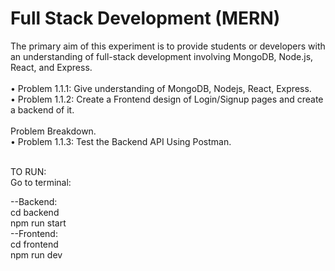 # Full Stack Development (MERN)

	
The primary aim of this experiment is to provide students or developers with an understanding of full-stack development involving MongoDB, Node.js, React, and Express.<br>  
•	Problem 1.1.1: Give understanding of MongoDB, Nodejs, React, Express.  <br>
•	Problem 1.1.2: Create a Frontend design of Login/Signup pages and create a backend of it.<br>  
		   Problem Breakdown.  <br>
•	Problem 1.1.3: Test the Backend API Using Postman.  
<br>


TO RUN:<br>
Go to terminal:

--Backend:<br>
    cd backend<br>
    npm run start
    <br>
--Frontend:<br>
    cd frontend<br>
    npm run dev
